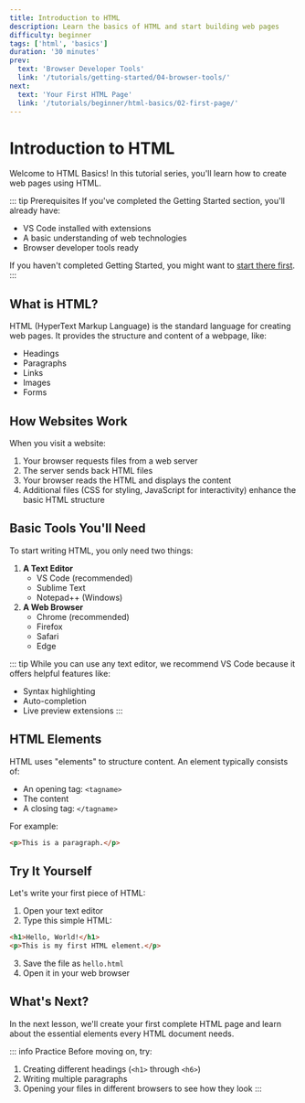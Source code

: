 ```yaml
---
title: Introduction to HTML
description: Learn the basics of HTML and start building web pages
difficulty: beginner
tags: ['html', 'basics']
duration: '30 minutes'
prev:
  text: 'Browser Developer Tools'
  link: '/tutorials/getting-started/04-browser-tools/'
next:
  text: 'Your First HTML Page'
  link: '/tutorials/beginner/html-basics/02-first-page/'
---
```


<div class="tutorial-container">

# Introduction to HTML

Welcome to HTML Basics! In this tutorial series, you'll learn how to create web pages using HTML.

::: tip Prerequisites
If you've completed the Getting Started section, you'll already have:

- VS Code installed with extensions
- A basic understanding of web technologies
- Browser developer tools ready

If you haven't completed Getting Started, you might want to [start there first](/tutorials/getting-started/).
:::

## What is HTML?

HTML (HyperText Markup Language) is the standard language for creating web pages. It provides the structure and content of a webpage, like:

- Headings
- Paragraphs
- Links
- Images
- Forms

## How Websites Work

When you visit a website:

1. Your browser requests files from a web server
2. The server sends back HTML files
3. Your browser reads the HTML and displays the content
4. Additional files (CSS for styling, JavaScript for interactivity) enhance the basic HTML structure

## Basic Tools You'll Need

To start writing HTML, you only need two things:

1. **A Text Editor**
   - VS Code (recommended)
   - Sublime Text
   - Notepad++ (Windows)
2. **A Web Browser**
   - Chrome (recommended)
   - Firefox
   - Safari
   - Edge

::: tip
While you can use any text editor, we recommend VS Code because it offers helpful features like:

- Syntax highlighting
- Auto-completion
- Live preview extensions
  :::

## HTML Elements

HTML uses "elements" to structure content. An element typically consists of:

- An opening tag: `<tagname>`
- The content
- A closing tag: `</tagname>`

For example:

```html
<p>This is a paragraph.</p>
```

## Try It Yourself

Let's write your first piece of HTML:

1. Open your text editor
2. Type this simple HTML:

```html
<h1>Hello, World!</h1>
<p>This is my first HTML element.</p>
```

3. Save the file as `hello.html`
4. Open it in your web browser

## What's Next?

In the next lesson, we'll create your first complete HTML page and learn about the essential elements every HTML document needs.

::: info Practice
Before moving on, try:

1. Creating different headings (`<h1>` through `<h6>`)
2. Writing multiple paragraphs
3. Opening your files in different browsers to see how they look
   :::

</div>

